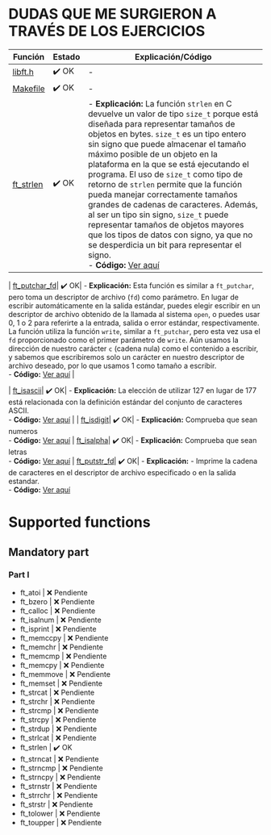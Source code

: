 # DUDAS QUE ME SURGIERON A TRAVÉS DE LOS EJERCICIOS

| **Función**             | **Estado**  | **Explicación/Código**                                     |
|-------------------------|-------------|-----------------------------------------------------------|
| [libft.h](libft.h)       | ✔️ OK        | -                                                         |
| [Makefile](Makefile)     | ✔️ OK        | -                                                         |
| [ft_strlen](ft_strlen.c) | ✔️ OK   | - **Explicación:** La función `strlen` en C devuelve un valor de tipo `size_t` porque está diseñada para representar tamaños de objetos en bytes. `size_t` es un tipo entero sin signo que puede almacenar el tamaño máximo posible de un objeto en la plataforma en la que se está ejecutando el programa. El uso de `size_t` como tipo de retorno de `strlen` permite que la función pueda manejar correctamente tamaños grandes de cadenas de caracteres. Además, al ser un tipo sin signo, `size_t` puede representar tamaños de objetos mayores que los tipos de datos con signo, ya que no se desperdicia un bit para representar el signo. <br> - **Código:** [Ver aquí](#ft_strlen-code) |

| [ft_putchar_fd](ft_putchar_fd.c)| ✔️ OK| - **Explicación:** Esta función es similar a `ft_putchar`, pero toma un descriptor de archivo (`fd`) como parámetro. En lugar de escribir automáticamente en la salida estándar, puedes elegir escribir en un descriptor de archivo obtenido de la llamada al sistema `open`, o puedes usar 0, 1 o 2 para referirte a la entrada, salida o error estándar, respectivamente. La función utiliza la función `write`, similar a `ft_putchar`, pero esta vez usa el `fd` proporcionado como el primer parámetro de `write`. Aún usamos la dirección de nuestro carácter `c` (cadena nula) como el contenido a escribir, y sabemos que escribiremos solo un carácter en nuestro descriptor de archivo deseado, por lo que usamos 1 como tamaño a escribir. <br> - **Código:** [Ver aquí](#ft_putchar_fd-code) |

| [ft_isascii](ft_isascii.c)| ✔️ OK| - **Explicación:** La elección de utilizar 127 en lugar de 177 está relacionada con la definición estándar del conjunto de caracteres ASCII. <br> - **Código:** [Ver aquí](#ft_isascii-code) |
| [ft_isdigit](ft_isdigit.c)| ✔️ OK| - **Explicación:** Comprueba que sean numeros <br> - **Código:** [Ver aquí](#ft_isdigit-code) 
| [ft_isalpha](ft_isalpha.c)| ✔️ OK| - **Explicación:** Comprueba que sean letras <br> - **Código:** [Ver aquí](#ft_isalpha-code) 
| [ft_putstr_fd](ft_putstr_fd.c)| ✔️ OK| - **Explicación:**   - Imprime la cadena de caracteres en el descriptor de archivo especificado o en la salida estandar.
<br> - **Código:** [Ver aquí](#ft_purstr_fd-code) 

# Supported functions
## Mandatory part
### Part I

- ft_atoi               | ❌ Pendiente
- ft_bzero              | ❌ Pendiente
- ft_calloc             | ❌ Pendiente
- ft_isalnum            | ❌ Pendiente
- ft_isprint            | ❌ Pendiente
- ft_memccpy            | ❌ Pendiente
- ft_memchr             | ❌ Pendiente
- ft_memcmp             | ❌ Pendiente
- ft_memcpy             | ❌ Pendiente
- ft_memmove            | ❌ Pendiente
- ft_memset             | ❌ Pendiente
- ft_strcat             | ❌ Pendiente
- ft_strchr             | ❌ Pendiente
- ft_strcmp             | ❌ Pendiente
- ft_strcpy             | ❌ Pendiente
- ft_strdup             | ❌ Pendiente
- ft_strlcat            | ❌ Pendiente
- ft_strlen             | ✔️ OK
- ft_strncat            | ❌ Pendiente
- ft_strncmp            | ❌ Pendiente
- ft_strncpy            | ❌ Pendiente
- ft_strnstr            | ❌ Pendiente
- ft_strrchr            | ❌ Pendiente
- ft_strstr             | ❌ Pendiente
- ft_tolower            | ❌ Pendiente
- ft_toupper            | ❌ Pendiente
